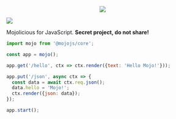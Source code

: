 <p align="center">
  <a href="https://mojojs.org">
    <img src="https://github.com/mojolicious/mojo.js/blob/main/docs/logo.png?raw=true" style="margin: 0 auto;">
  </a>
</p>

[![](https://github.com/mojolicious/mojo.js/workflows/test/badge.svg)](https://github.com/mojolicious/mojo.js/actions)

Mojolicious for JavaScript. **Secret project, do not share!**

```js
import mojo from '@mojojs/core';

const app = mojo();

app.get('/hello', ctx => ctx.render({text: 'Hello Mojo!'}));

app.put('/json', async ctx => {
  const data = await ctx.req.json();
  data.hello = 'Mojo!';
  ctx.render({json: data});
});

app.start();

```
